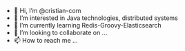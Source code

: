 - 👋 Hi, I’m @cristian-com
- 👀 I’m interested in Java technologies, distributed systems
- 🌱 I’m currently learning Redis-Groovy-Elasticsearch
- 💞️ I’m looking to collaborate on ...
- 📫 How to reach me ...

<!---
cristian-com/cristian-com is a ✨ special ✨ repository because its `README.md` (this file) appears on your GitHub profile.
You can click the Preview link to take a look at your changes.
--->
